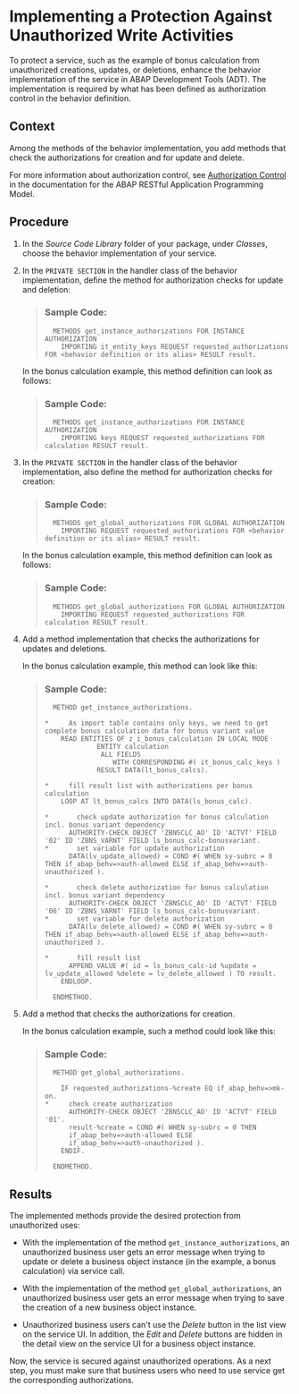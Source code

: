 <!-- loioee732d69e7c94586819efe0e165a9566 -->

# Implementing a Protection Against Unauthorized Write Activities

To protect a service, such as the example of bonus calculation from unauthorized creations, updates, or deletions, enhance the behavior implementation of the service in ABAP Development Tools \(ADT\). The implementation is required by what has been defined as authorization control in the behavior definition.



## Context

Among the methods of the behavior implementation, you add methods that check the authorizations for creation and for update and delete.

For more information about authorization control, see [Authorization Control](https://help.sap.com/viewer/923180ddb98240829d935862025004d6/Cloud/en-US/375a8124b22948688ac1c55297868d06.html) in the documentation for the ABAP RESTful Application Programming Model.



<a name="loioee732d69e7c94586819efe0e165a9566__steps_lcv_pjj_xlb"/>

## Procedure

1.  In the *Source Code Library* folder of your package, under *Classes*, choose the behavior implementation of your service.

2.  In the `PRIVATE SECTION` in the handler class of the behavior implementation, define the method for authorization checks for update and deletion:

    > ### Sample Code:  
    > ```lang-abap
    >   METHODS get_instance_authorizations FOR INSTANCE AUTHORIZATION
    >     IMPORTING it_entity_keys REQUEST requested_authorizations FOR <behavior definition or its alias> RESULT result.
    > ```

    In the bonus calculation example, this method definition can look as follows:

    > ### Sample Code:  
    > ```lang-abap
    >   METHODS get_instance_authorizations FOR INSTANCE AUTHORIZATION
    >     IMPORTING keys REQUEST requested_authorizations FOR calculation RESULT result.
    > ```

3.  In the `PRIVATE SECTION` in the handler class of the behavior implementation, also define the method for authorization checks for creation:

    > ### Sample Code:  
    > ```lang-abap
    >   METHODS get_global_authorizations FOR GLOBAL AUTHORIZATION
    >     IMPORTING REQUEST requested_authorizations FOR <behavior definition or its alias> RESULT result.
    > ```

    In the bonus calculation example, this method definition can look as follows:

    > ### Sample Code:  
    > ```lang-abap
    >   METHODS get_global_authorizations FOR GLOBAL AUTHORIZATION
    >     IMPORTING REQUEST requested_authorizations FOR calculation RESULT result.
    > ```

4.  Add a method implementation that checks the authorizations for updates and deletions.

    In the bonus calculation example, this method can look like this:

    > ### Sample Code:  
    > ```lang-abap
    >   METHOD get_instance_authorizations.
    > 
    > *     As import table contains only keys, we need to get complete bonus calculation data for bonus variant value
    >     READ ENTITIES OF z_i_bonus_calculation IN LOCAL MODE
    >              ENTITY calculation
    >               ALL FIELDS
    >                  WITH CORRESPONDING #( it_bonus_calc_keys )
    >              RESULT DATA(lt_bonus_calcs).
    > 
    > *     fill result list with authorizations per bonus calculation
    >     LOOP AT lt_bonus_calcs INTO DATA(ls_bonus_calc).
    > 
    > *       check update authorization for bonus calculation incl. bonus variant dependency
    >       AUTHORITY-CHECK OBJECT 'ZBNSCLC_AO' ID 'ACTVT' FIELD '02' ID 'ZBNS_VARNT' FIELD ls_bonus_calc-bonusvariant.
    > *       set variable for update authorization
    >       DATA(lv_update_allowed) = COND #( WHEN sy-subrc = 0 THEN if_abap_behv=>auth-allowed ELSE if_abap_behv=>auth-unauthorized ).
    > 
    > *       check delete authorization for bonus calculation incl. bonus variant dependency
    >       AUTHORITY-CHECK OBJECT 'ZBNSCLC_AO' ID 'ACTVT' FIELD '06' ID 'ZBNS_VARNT' FIELD ls_bonus_calc-bonusvariant.
    > *       set variable for delete authorization
    >       DATA(lv_delete_allowed) = COND #( WHEN sy-subrc = 0 THEN if_abap_behv=>auth-allowed ELSE if_abap_behv=>auth-unauthorized ).
    > 
    > *       fill result list
    >       APPEND VALUE #( id = ls_bonus_calc-id %update = lv_update_allowed %delete = lv_delete_allowed ) TO result.
    >     ENDLOOP.
    > 
    >   ENDMETHOD.
    > 
    > ```

5.  Add a method that checks the authorizations for creation.

    In the bonus calculation example, such a method could look like this:

    > ### Sample Code:  
    > ```lang-abap
    >   METHOD get_global_authorizations.
    >   
    >     IF requested_authorizations-%create EQ if_abap_behv=>mk-on.
    > *     check create authorization
    >       AUTHORITY-CHECK OBJECT 'ZBNSCLC_AO' ID 'ACTVT' FIELD '01'.
    >       result-%create = COND #( WHEN sy-subrc = 0 THEN
    >       if_abap_behv=>auth-allowed ELSE
    >       if_abap_behv=>auth-unauthorized ).
    >     ENDIF.
    > 
    >   ENDMETHOD.
    > ```




<a name="loioee732d69e7c94586819efe0e165a9566__result_pyz_scp_nlb"/>

## Results

The implemented methods provide the desired protection from unauthorized uses:

-   With the implementation of the method `get_instance_authorizations`, an unauthorized business user gets an error message when trying to update or delete a business object instance \(in the example, a bonus calculation\) via service call.

-   With the implementation of the method `get_global_authorizations`, an unauthorized business user gets an error message when trying to save the creation of a new business object instance.

-   Unauthorized business users can't use the *Delete* button in the list view on the service UI. In addition, the *Edit* and *Delete* buttons are hidden in the detail view on the service UI for a business object instance.


Now, the service is secured against unauthorized operations. As a next step, you must make sure that business users who need to use service get the corresponding authorizations.

